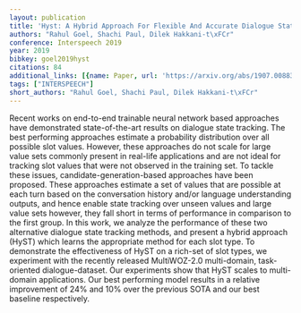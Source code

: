 ```yaml
---
layout: publication
title: 'Hyst: A Hybrid Approach For Flexible And Accurate Dialogue State Tracking'
authors: "Rahul Goel, Shachi Paul, Dilek Hakkani-t\xFCr"
conference: Interspeech 2019
year: 2019
bibkey: goel2019hyst
citations: 84
additional_links: [{name: Paper, url: 'https://arxiv.org/abs/1907.00883'}]
tags: ["INTERSPEECH"]
short_authors: "Rahul Goel, Shachi Paul, Dilek Hakkani-t\xFCr"
---
```

Recent works on end-to-end trainable neural network based approaches have
demonstrated state-of-the-art results on dialogue state tracking. The best
performing approaches estimate a probability distribution over all possible
slot values. However, these approaches do not scale for large value sets
commonly present in real-life applications and are not ideal for tracking slot
values that were not observed in the training set. To tackle these issues,
candidate-generation-based approaches have been proposed. These approaches
estimate a set of values that are possible at each turn based on the
conversation history and/or language understanding outputs, and hence enable
state tracking over unseen values and large value sets however, they fall short
in terms of performance in comparison to the first group. In this work, we
analyze the performance of these two alternative dialogue state tracking
methods, and present a hybrid approach (HyST) which learns the appropriate
method for each slot type. To demonstrate the effectiveness of HyST on a
rich-set of slot types, we experiment with the recently released MultiWOZ-2.0
multi-domain, task-oriented dialogue-dataset. Our experiments show that HyST
scales to multi-domain applications. Our best performing model results in a
relative improvement of 24% and 10% over the previous SOTA and our best
baseline respectively.